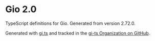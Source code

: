 # Gio 2.0

TypeScript definitions for Gio. Generated from version 2.72.0.

Generated with [gi.ts](https://gitlab.gnome.org/ewlsh/gi.ts) and tracked in the [gi-ts Organization on GitHub](https://github.com/gi-ts).
